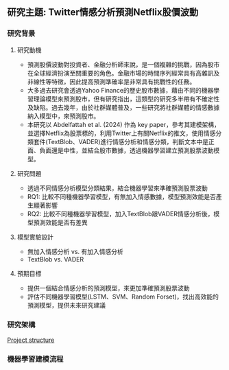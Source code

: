 ## 研究主題: Twitter情感分析預測Netflix股價波動

### 研究背景

1. 研究動機
   - 預測股價波動對投資者、金融分析師來說，是一個複雜的挑戰，因為股市在全球經濟扮演至關重要的角色。金融市場的時間序列經常具有高雜訊及非線性等特徵，因此提高預測準確率是非常具有挑戰性的任務。
   - 大多過去研究會透過Yahoo Finance的歷史股市數據，藉由不同的機器學習理論模型來預測股市，但有研究指出，這類型的研究多半帶有不確定性及缺陷。過去幾年，由於社群媒體普及，一些研究將社群媒體的情感數據納入模型中，來預測股市。
   - 本研究以 Abdelfattah et al. (2024) 作為 key paper，參考其建模架構，並選擇Netflix為股票標的，利用Twitter上有關Netflix的推文，使用情感分類套件(TextBlob、VADER)進行情感分析和情感分類，判斷文本中是正面、負面還是中性，並結合股市數據，透過機器學習建立預測股票波動模型。

2. 研究問題
   - 透過不同情感分析模型分類結果，結合機器學習來準確預測股票波動
   - RQ1: 比較不同種機器學習模型，有無加入情感數據，模型預測效能是否產生顯著影響
   - RQ2: 比較不同種機器學習模型，加入TextBlob跟VADER情感分析後，模型預測效能是否有差異

3. 模型實驗設計
   - 無加入情感分析 vs. 有加入情感分析
   - TextBlob vs. VADER
  
4. 預期目標
   - 提供一個結合情感分析的預測模型，來更加準確預測股票波動
   - 評估不同機器學習模型(LSTM、SVM、Random Forset)，找出高效能的預測模型，提供未來研究建議

### 研究架構
[Project structure](/images/Project_structure.PNG)

### 機器學習建模流程



   
